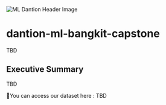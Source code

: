 ![ML Dantion Header Image](https://user-images.githubusercontent.com/103911439/171101476-9f292d3b-3b90-4f76-b61b-29890768f54e.png)
# dantion-ml-bangkit-capstone
TBD

## Executive Summary
TBD

📌You can access our dataset here : TBD
